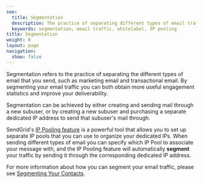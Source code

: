 ```yaml
---
seo:
  title: Segmentation
  description: The practice of separating different types of email traffic.
  keywords: segmentation, email traffic, whitelabel, IP pooling
title: Segmentation
weight: 0
layout: page
navigation:
  show: false
---
```


Segmentation refers to the practice of separating the different types of email that you send, such as marketing email and transactional email. By segmenting your email traffic you can both obtain more useful engagement statistics and improve your deliverability.

Segmentation can be achieved by either creating and sending mail through a new subuser, or by creating a new subuser and purchasing a separate dedicated IP address to send that subuser's mail through.

SendGrid's [IP Pooling feature](https://sendgrid.com/docs/Web_API_v3/IP_Management/ip_pools.html) is a powerful tool that allows you to set up separate IP pools that you can use to organize your dedicated IPs. When sending different types of email you can specify which IP Pool to associate your message with, and the IP Pooling feature will automatically **segment** your traffic by sending it through the corresponding dedicated IP address.

<call-out>

For more information about how you can segment your email traffic, please see [Segmenting Your Contacts]({{root_url}}/help-support/sending-email/segmenting-your-contacts/).

</call-out>
